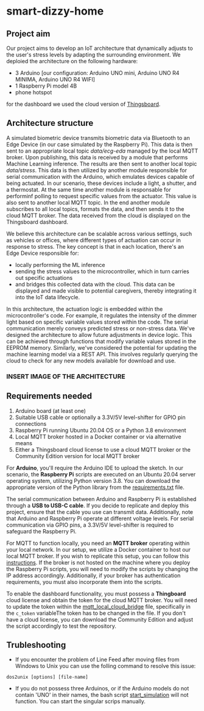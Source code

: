 # smart-dizzy-home
## Project aim
Our project aims to develop an IoT architecture that dynamically adjusts to the user's stress levels by adapting the surrounding environment. We deploied the architecture on the following hardware:

- 3 Arduino [our configuration: Arduino UNO mini, Arduino UNO R4 MINIMA, Arduino UNO R4 WIFI]
- 1 Raspberry Pi model 4B
- phone hotspot

for the dashboard we used the cloud version of [Thingsboard](https://thingsboard.io/).

## Architecture structure
A simulated biometric device transmits biometric data via Bluetooth to an Edge Device (in our case simulated by the Raspberry Pi). This data is then sent to an appropriate local topic _data/ecg-eda_ managed by the local MQTT broker. Upon publishing, this data is received by a module that performs Machine Learning inference. The results are then sent to another local topic _data/stress_. This data is then utilized by another module responsible for serial communication with the Arduino, which emulates devices capable of being actuated. In our scenario, these devices include a light, a shutter, and a thermostat. At the same time another module is responsable for performinf polling to request specific values from the actuator. This value is also sent to another local MQTT topic. In the end another module subscribes to all local topics, formats the data, and then sends it to the cloud MQTT broker. The data received from the cloud is displayed on the Thingsboard dashboard.

We believe this architecture can be scalable across various settings, such as vehicles or offices, where different types of actuation can occur in response to stress. The key concept is that in each location, there's an Edge Device responsible for:
- locally performing the ML inference
- sending the stress values to the microcontroller, which in turn carries out specific actuations
- and bridges this collected data with the cloud.
This data can be displayed and made visible to potential caregivers, thereby integrating it into the IoT data lifecycle.

In this architecture, the actuation logic is embedded within the microcontroller's code. For example, it regulates the intensity of the dimmer light based on specific variable values stored within the code. The serial communication merely conveys predicted stress or non-stress data. We've designed the architecture to allow future adjustments in device logic. This can be achieved through functions that modify variable values stored in the EEPROM memory. Similarly, we've considered the potential for updating the machine learning model via a REST API. This involves regularly querying the cloud to check for any new models available for download and use.

### INSERT IMAGE OF THE ARCHITECTURE

## Requirements needed

  1. Arduino board (at least one)
  2. Suitable USB cable or optionally a 3.3V/5V level-shifter for GPIO pin connections
  3. Raspberry Pi running Ubuntu 20.04 OS or a Python 3.8 environment
  4. Local MQTT broker hosted in a Docker container or via alternative means
  5. Either a Thingsboard cloud license to use a cloud MQTT broker or the Community Edition version for local MQTT broker

For **Arduino**, you'll require the Arduino IDE to upload the sketch.
In our scenario, the **Raspberry Pi** scripts are executed on an Ubuntu 20.04 server operating system, utilizing Python version 3.8. You can download the appropriate version of the Python library from the [requirements.txt](https://github.com/Federica-B/smart-dizzy-home/blob/main/requirements.txt) file.


The serial communication between Arduino and Raspberry Pi is established through a **USB to USB-C cable**. If you decide to replicate and deploy this project, ensure that the cable you use can transmit data. Additionally, note that Arduino and Raspberry Pi operate at different voltage levels. For serial communication via GPIO pins, a 3.3V/5V level-shifter is required to safeguard the Raspberry Pi.

For MQTT to function locally, you need an **MQTT broker** operating within your local network. In our setup, we utilize a Docker container to host our local MQTT broker. If you wish to replicate this setup, you can follow this [instructions](https://github.com/sukesh-ak/setup-mosquitto-with-docker). If the broker is not hosted on the machine where you deploy the Raspberry Pi scripts, you will need to modify the scripts by changing the IP address accordingly. Additionally, if your broker has authentication requirements, you must also incorporate them into the scripts.

To enable the dashboard functionality, you must possess a **Thingboard** cloud license and obtain the token for the cloud MQTT broker. You will need to update the token within the [mqtt_local_cloud_bridge](https://github.com/Federica-B/smart-dizzy-home/blob/main/raspy/mqtt_local_cloud_bridge/mqtt_local_cloud_bridge) file, specifically in the ```c_token``` variableThe token has to be changed in the file. If you don't have a cloud license, you can download the Community Edition and adjust the script accordingly to test the repository.

## Trubleshooting
- If you encounter the problem of Line Feed after moving files from Windows to Unix you can use the folling command to resolve this issue:
```
dos2unix [options] [file-name]
```
- If you do not possess three Arduinos, or if the Arduino models do not contain 'UNO' in their names, the bash script [start_simulation](https://github.com/Federica-B/smart-dizzy-home/blob/main/raspy/raspy_scripts/start_simulation) will not function. You can start the singular scrips manually.
